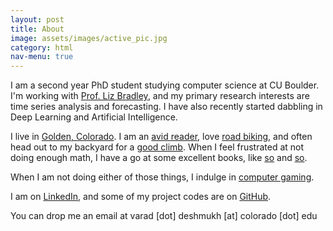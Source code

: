 ```yaml
---
layout: post 
title: About
image: assets/images/active_pic.jpg
category: html
nav-menu: true
---
```


I am a second year PhD student studying computer science at CU Boulder. I'm working with <a href="https://www.cs.colorado.edu/~lizb/">Prof. Liz Bradley</a>, and my primary research interests are time series analysis and forecasting. 
I have also recently started dabbling in Deep Learning and Artificial Intelligence. 

I live in <a href="/about/golden.jpeg">Golden, Colorado</a>. I am an <a href="https://www.goodreads.com/user/show/29825333-varad-deshmukh">avid reader</a>, love <a href="/about/flagstaff.jpeg">road biking</a>, and often head out to my backyard for a <a href="/about/southtable.jpeg">good climb</a>. 
When I feel frustrated at not doing enough math, I have a go at some excellent books, like <a href="https://en.wikipedia.org/wiki/Concrete_Mathematics">so</a> and <a href="https://en.wikipedia.org/wiki/The_Art_of_Computer_Programming">so</a>.

When I am not doing either of those things, I indulge in <a href="https://en.wikipedia.org/wiki/Life_Is_Strange">computer gaming</a>.

I am on <a href="https://www.linkedin.com/in/varad-deshmukh-b5367823/">LinkedIn</a>,
    and some of my project codes are on <a href="https://github.com/vrd1243">GitHub</a>. <br>

You can drop me an email at varad [dot] deshmukh [at] colorado [dot] edu
